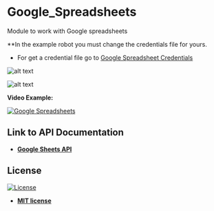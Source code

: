 # Google_Spreadsheets
Module to work with Google spreadsheets

**In the example robot you must change the credentials file for yours.

<ul>
  <li>
    For get a credential file go to <a href="https://developers.google.com/sheets/api/quickstart/python">
    Google Spreadsheet Credentials
    </a>
  </li>
</ul>  

![alt text](https://raw.githubusercontent.com/rocketbot-cl/Google_Spreadsheet/master/example/json.png)

![alt text](https://raw.githubusercontent.com/rocketbot-cl/Google_Spreadsheet/master/example/excel.png)

<strong>Video Example:</strong>

[![Google Spreadsheets](https://img.youtube.com/vi/WM8poSItOWk/0.jpg)](https://www.youtube.com/watch?v=WM8poSItOWk "Google Spreadsheets")

<h2>Link to API Documentation</h2>

<ul>
  <li>
    <strong>
      <a href="https://developers.google.com/sheets/api/reference/rest/">Google Sheets API</a>
    </strong> 
  </li>  
</ul>  

<h2>License</h2>

<p><a href="http://badges.mit-license.org" rel="nofollow"><img src="https://camo.githubusercontent.com/107590fac8cbd65071396bb4d04040f76cde5bde/687474703a2f2f696d672e736869656c64732e696f2f3a6c6963656e73652d6d69742d626c75652e7376673f7374796c653d666c61742d737175617265" alt="License" data-canonical-src="http://img.shields.io/:license-mit-blue.svg?style=flat-square" style="max-width:100%;"></a></p>

<ul>
  <li><strong><a href="http://opensource.org/licenses/mit-license.php" rel="nofollow">MIT license</a></strong></li>
</ul>  
